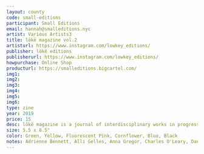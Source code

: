 ```yaml
---
layout: county 
code: small-editions
participant: Small Editions
email: hannah@smalleditions.nyc
artist: Various Artists3
title: lōkē magazine vol.2 
artisturl: https://www.instagram.com/lowkey_editions/
publisher: lōkē editions
publisherurl: https://www.instagram.com/lowkey_editions/
howpurchase: Online Shop
producturl: https://smalleditions.bigcartel.com/
img1: 
img2: 
img3: 
img4: 
img5: 
img6: 
type: zine
year: 2019
price: 15
desc: lōkē magazine is a journal of interdisciplinary works in progress across art and design. for the second issue, focus was turned towards progress/process, towards the work behind a work. 
size: 5.5 x 8.5"
color: Green, Yellow, Fluorescent Pink, Cornflower, Blue, Black
notes: Adrienne Bennett, Alli Gelles, Anna Gregor, Charles O'Leary, Dane Mainella, Emmet Elliott, Helen Galioto, Hiram Trejo, Jordan Delzell, Kaiyu Huang, Lily Hyde, Matias Botero, Morgan Hayes, Ren Schwarz, Sahar Sephadari, Sam Margevicius, Summer Krounbi
---
```

